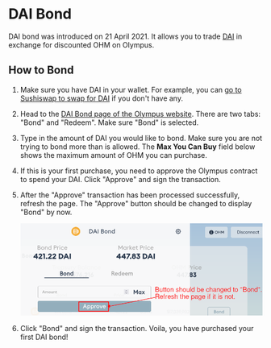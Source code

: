 # DAI Bond

DAI bond was introduced on 21 April 2021. It allows you to trade [DAI](https://www.coingecko.com/en/coins/dai) in exchange for discounted OHM on Olympus.

## How to Bond

1. Make sure you have DAI in your wallet. For example, you can [go to Sushiswap to swap for DAI](https://app.sushi.com/swap?inputCurrency=&outputCurrency=0x6b175474e89094c44da98b954eedeac495271d0f) if you don't have any.
2. Head to the [DAI Bond page of the Olympus website](https://app.olympusdao.finance/#/bonds/dai). There are two tabs: "Bond" and "Redeem". Make sure "Bond" is selected.
3. Type in the amount of DAI you would like to bond. Make sure you are not trying to bond more than is allowed. The **Max You Can Buy** field below shows the maximum amount of OHM you can purchase.
4. If this is your first purchase, you need to approve the Olympus contract to spend your DAI. Click "Approve" and sign the transaction.
5. After the "Approve" transaction has been processed successfully, refresh the page. The "Approve" button should be changed to display "Bond" by now.

   ![Refresh the page after the token approval process](../../.gitbook/assets/bond_dai_refresh.png)

6. Click "Bond" and sign the transaction. Voila, you have purchased your first DAI bond!

